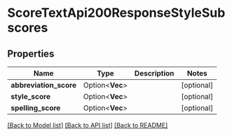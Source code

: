 # ScoreTextApi200ResponseStyleSubscores

## Properties

Name | Type | Description | Notes
------------ | ------------- | ------------- | -------------
**abbreviation_score** | Option<**Vec<i32>**> |  | [optional]
**style_score** | Option<**Vec<i32>**> |  | [optional]
**spelling_score** | Option<**Vec<i32>**> |  | [optional]

[[Back to Model list]](../README.md#documentation-for-models) [[Back to API list]](../README.md#documentation-for-api-endpoints) [[Back to README]](../README.md)


